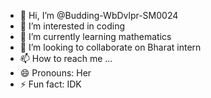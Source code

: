 - 👋 Hi, I’m @Budding-WbDvlpr-SM0024
- 👀 I’m interested in coding
- 🌱 I’m currently learning mathematics 
- 💞️ I’m looking to collaborate on Bharat intern 
- 📫 How to reach me ...
- 😄 Pronouns: Her
- ⚡ Fun fact: IDK

<!---
Budding-WbDvlpr-SM0024/Budding-WbDvlpr-SM0024 is a ✨ special ✨ repository because its `README.md` (this file) appears on your GitHub profile.
You can click the Preview link to take a look at your changes.
--->
